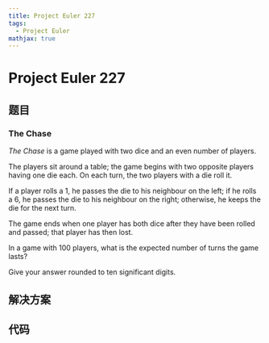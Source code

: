 ```yaml
---
title: Project Euler 227
tags:
  - Project Euler
mathjax: true
---
```

<escape><!-- more --></escape>
    


# Project Euler 227
## 题目
### The Chase

*The Chase* is a game played with two dice and an even number of players.

The players sit around a table; the game begins with two opposite players having one die each. On each turn, the two players with a die roll it.

If a player rolls a $1$, he passes the die to his neighbour on the left; if he rolls a $6$, he passes the die to his neighbour on the right; otherwise, he keeps the die for the next turn.

The game ends when one player has both dice after they have been rolled and passed; that player has then lost.

In a game with $100$ players, what is the expected number of turns the game lasts?

Give your answer rounded to ten significant digits.


## 解决方案


## 代码


